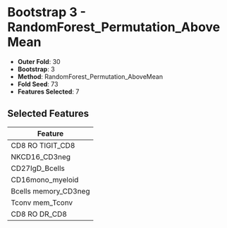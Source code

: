 # Bootstrap 3 - RandomForest_Permutation_AboveMean

- **Outer Fold**: 30
- **Bootstrap**: 3
- **Method**: RandomForest_Permutation_AboveMean
- **Fold Seed**: 73
- **Features Selected**: 7

## Selected Features

| Feature |
|---------|
| CD8 RO TIGIT_CD8 |
| NKCD16_CD3neg |
| CD27IgD_Bcells |
| CD16mono_myeloid |
| Bcells memory_CD3neg |
| Tconv mem_Tconv |
| CD8 RO DR_CD8 |
